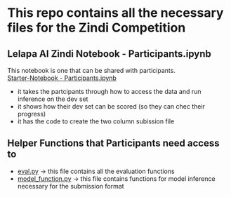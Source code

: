 # This repo contains all the necessary files for the Zindi Competition

## **Lelapa AI Zindi Notebook - Participants.ipynb** 
This notebook is one that can be shared with participants.  
[Starter-Notebook - Participants.ipynb](https://github.com/Lelapa-AI/zindi-inkuba-notebook/blob/main/Notebooks/Starter-Notebook.ipynb)

- it takes the partcipants through how to access the data and run inference on the dev set
- it shows how their dev set can be scored (so they can chec their progress)
- it has the code to create the two column subission file

## **Helper Functions that Participants need access to**

- [eval.py](https://github.com/Lelapa-AI/zindi-inkuba-notebook/blob/main/utils/eval.py) -> this file contains all the evaluation functions
- [model_function.py](https://github.com/Lelapa-AI/zindi-inkuba-notebook/blob/main/utils/model_function.py) -> this file contains functions for model inference necessary for the submission format